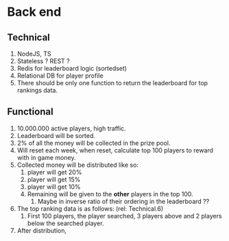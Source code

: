 # Back end
## Technical
1. NodeJS, TS
1. Stateless ? REST ?
1. Redis for leaderboard logic (sortedset)
1. Relational DB for player profile 
1. There should be only one function to return the leaderboard for top rankings data.

## Functional
1. 10.000.000 active players, high traffic.
1. Leaderboard will be sorted.
1. 2% of all the money will be collected in the prize pool.
1. Will reset each week, when reset, calculate top 100 players to reward with in game money.
1. Collected money will be distributed like so:
   1. player will get 20%
   1. player will get 15% 
   1. player will get 10% 
   1. Remaining will be given to the **other** players in the top 100.
      1. Maybe in inverse ratio of their ordering in the leaderboard ??
1. The top ranking data is as follows: (rel: Technical.6)
    1. First 100 players, the player searched, 3 players above and 2 players below the searched player.
1. After distribution, 

